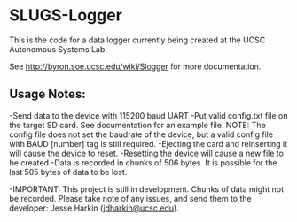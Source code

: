 SLUGS-Logger
============

This is the code for a data logger currently being created at the UCSC Autonomous Systems Lab.

See http://byron.soe.ucsc.edu/wiki/Slogger for more documentation.

Usage Notes:
------------
-Send data to the device with 115200 baud UART
-Put valid config.txt file on the target SD card. See documentation for an example file. NOTE: The config file does not set the baudrate of the device, but a valid config file with BAUD [number] tag is still required.
-Ejecting the card and reinserting it will cause the device to reset.
-Resetting the device will cause a new file to be created
-Data is recorded in chunks of 506 bytes. It is possible for the last 505 bytes of data to be lost.

-IMPORTANT: This project is still in development. Chunks of data might not be recorded. Please take note of any issues, and send them to the developer: Jesse Harkin (jdharkin@ucsc.edu).
